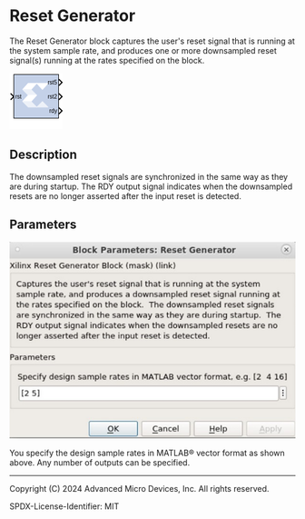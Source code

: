 # Reset Generator

The Reset Generator block captures the user's reset signal that is
running at the system sample rate, and produces one or more downsampled
reset signal(s) running at the rates specified on the block.

![](./Images/block.png)

## Description

The downsampled reset signals are synchronized in the same way as they
are during startup. The RDY output signal indicates when the downsampled
resets are no longer asserted after the input reset is detected.

## Parameters

![](./Images/hlx1649233212209.png)  

You specify the design sample rates in MATLAB® vector format as shown
above. Any number of outputs can be specified.

--------------
Copyright (C) 2024 Advanced Micro Devices, Inc.
All rights reserved.

SPDX-License-Identifier: MIT
